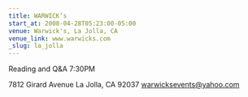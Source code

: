 ```yaml
---
title: WARWICK’s
start_at: 2008-04-28T05:23:00-05:00
venue: Warwick's, La Jolla, CA
venue_link: www.warwicks.com
_slug: la_jolla
---
```


Reading and Q&A
7:30PM

7812 Girard Avenue
La Jolla, CA 92037
warwicksevents@yahoo.com


